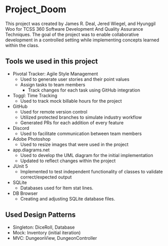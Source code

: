 # Project_Doom
This project was created by James R. Deal, Jered Wiegel, and Hyunggil Woo for TCSS 360 Software Development And Quality Assurance Techniques. The goal of the project was to enable collaborative development in a controlled setting while implementing concepts learned within the class.

## Tools we used in this project
- Pivotal Tracker: Agile Style Management
  - Used to generate user stories and their point values
  - Assign tasks to team members
    - Track changes for each task using GitHub integration
- Toggl: Time Tracking
  - Used to track mock billable hours for the project
- GitHub
  - Used for remote version control
  - Utilized protected branches to simulate industry workflow
  - Generated PRs for each addition of every feature
- Discord
  - Used to facilitate communication between team members
- Adobe Photoshop
  - Used to resize images that were used in the project
- app.diagrams.net
  - Used to develop the UML diagram for the initial implementation
  - Updated to reflect changes within the project
- JUnit 5
  - Implemented to test independent functionality of classes to validate correct/expected output
- SQLite
  - Databases used for Item stat lines.
- DB Browser
  - Creating and adjusting SQLite database files.

## Used Design Patterns
- Singleton: DiceRoll, Database
- Mock: Inventory (initial iteration)
- MVC: DungeonView, DungeonController
